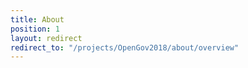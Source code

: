 ```yaml
---
title: About
position: 1
layout: redirect
redirect_to: "/projects/OpenGov2018/about/overview"
---
```

